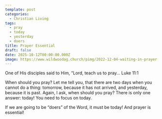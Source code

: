 ```yaml
---
template: post
categories:
  - Christian Living
tags:
  - pray
  - today
  - yesterday
  - doers
title: Prayer Essential
draft: false
date: 2025-10-12T00:00:00.000Z
image: https://www.wildwoodag.church/pimg/2022-12-04-waiting-in-prayer.jpeg
---
```

One of His disciples said to Him, “Lord, teach us to pray… Luke 11:1

When should you pray? Let me tell you, that there are two days when you cannot do a thing: tomorrow, because it has not arrived, and yesterday, because it is past. Again, I ask, when should you pray? There is only one answer: today! You need to focus on today.

If we are going to be “doers” of the Word, it must be today! And prayer is essential!
